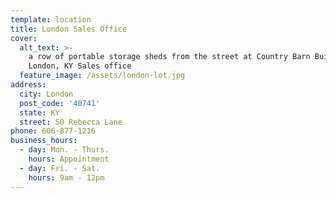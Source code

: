 ```yaml
---
template: location
title: London Sales Office
cover:
  alt_text: >-
    a row of portable storage sheds from the street at Country Barn Builders'
    London, KY Sales office
  feature_image: /assets/london-lot.jpg
address:
  city: London
  post_code: '40741'
  state: KY
  street: 50 Rebecca Lane
phone: 606-877-1216
business_hours:
  - day: Mon. - Thurs.
    hours: Appointment
  - day: Fri. - Sat.
    hours: 9am - 12pm
---
```


